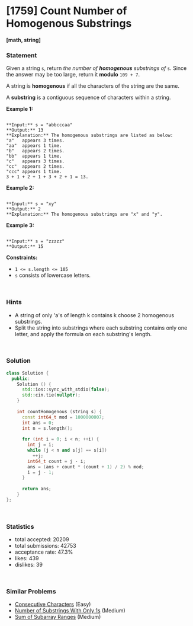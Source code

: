 # [1759] Count Number of Homogenous Substrings

**[math, string]**

### Statement

Given a string `s`, return *the number of **homogenous** substrings of* `s`*.* Since the answer may be too large, return it **modulo** `109 + 7`.

A string is **homogenous** if all the characters of the string are the same.

A **substring** is a contiguous sequence of characters within a string.


**Example 1:**

```

**Input:** s = "abbcccaa"
**Output:** 13
**Explanation:** The homogenous substrings are listed as below:
"a"   appears 3 times.
"aa"  appears 1 time.
"b"   appears 2 times.
"bb"  appears 1 time.
"c"   appears 3 times.
"cc"  appears 2 times.
"ccc" appears 1 time.
3 + 1 + 2 + 1 + 3 + 2 + 1 = 13.
```

**Example 2:**

```

**Input:** s = "xy"
**Output:** 2
**Explanation:** The homogenous substrings are "x" and "y".
```

**Example 3:**

```

**Input:** s = "zzzzz"
**Output:** 15

```

**Constraints:**
* `1 <= s.length <= 105`
* `s` consists of lowercase letters.


<br>

### Hints

- A string of only 'a's of length k contains k choose 2 homogenous substrings.
- Split the string into substrings where each substring contains only one letter, and apply the formula on each substring's length.

<br>

### Solution

```cpp
class Solution {
  public:
    Solution () {
      std::ios::sync_with_stdio(false);
      std::cin.tie(nullptr);
    }
  
    int countHomogenous (string s) {
      const int64_t mod = 1000000007;
      int ans = 0;
      int n = s.length();
      
      for (int i = 0; i < n; ++i) {
        int j = i;
        while (j < n and s[j] == s[i])
          ++j;
        int64_t count = j - i;
        ans = (ans + count * (count + 1) / 2) % mod;
        i = j - 1;
      }
      
      return ans;
    }
};
```

<br>

### Statistics

- total accepted: 20209
- total submissions: 42753
- acceptance rate: 47.3%
- likes: 439
- dislikes: 39

<br>

### Similar Problems

- [Consecutive Characters](https://leetcode.com/problems/consecutive-characters) (Easy)
- [Number of Substrings With Only 1s](https://leetcode.com/problems/number-of-substrings-with-only-1s) (Medium)
- [Sum of Subarray Ranges](https://leetcode.com/problems/sum-of-subarray-ranges) (Medium)
